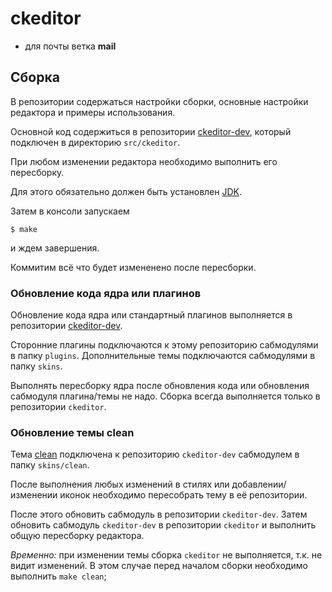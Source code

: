 # ckeditor

- для почты ветка **mail**

## Сборка

В репозитории содержаться настройки сборки, основные настройки редактора и примеры использования.

Основной код содержиться в репозитории [ckeditor-dev](https://github.com/yandex-ui/ckeditor-dev), который подключен в директорию `src/ckeditor`.

При любом изменении редактора необходимо выполнить его пересборку.

Для этого обязательно должен быть установлен [JDK](http://www.oracle.com/technetwork/java/javase/downloads/jdk8-downloads-2133151.html).

Затем в консоли запускаем
```
$ make
```
и ждем завершения.

Коммитим всё что будет измененено после пересборки.

### Обновление кода ядра или плагинов

Обновление кода ядра или стандартный плагинов выполняется в репозитории [ckeditor-dev](https://github.com/yandex-ui/ckeditor-dev).

Сторонние плагины подключаются к этому репозиторию сабмодулями в папку `plugins`.
Дополнительные темы подключаются сабмодулями в папку `skins`.

Выполнять пересборку ядра после обновления кода или обновления сабмодуля плагина/темы не надо.
Сборка всегда выполняется только в репозитории `ckeditor`.

### Обновление темы clean

Тема [clean](https://github.com/yandex-ui/ckeditor-skin-clean) подключена к репозиторию `ckeditor-dev` сабмодулем в папку `skins/clean`.

После выполнения любых изменений в стилях или добавлении/изменении иконок необходимо пересобрать тему в её репозитории.

После этого обновить сабмодуль в репозитории `ckeditor-dev`.
Затем обновить сабмодуль `ckeditor-dev` в репозитории `ckeditor` и выполнить общую пересборку редактора.

*Временно:* при изменении темы сборка `ckeditor` не выполняется, т.к. не видит изменений. В этом случае перед началом сборки необходимо выполнить `make clean`;
